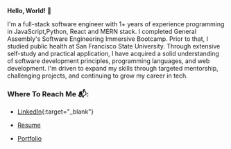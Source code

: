 
**Hello, World!** 👋

I'm a full-stack software engineer with 1+ years of experience programming in JavaScript,Python, React and MERN stack. I completed General Assembly's Software Engineering Immersive Bootcamp. Prior to that, I studied public health at San Francisco State University. Through extensive self-study and practical application, I have acquired a solid understanding of software development principles, programming languages, and web development. I'm driven to expand my skills through targeted mentorship, challenging projects, and continuing to grow my career in tech.



### Where To Reach Me 📬: 

- [LinkedIn](https://www.linkedin.com/in/alexandra-vera){:target="_blank"}

- [Resume](https://drive.google.com/file/d/1ETo5rEulYW1D-zO4nNC925mkgwDMpMQT/view?usp=sharing)
  
- [Portfolio](https://alexvera1.github.io)


<!---
alexvera1/alexvera1 is a ✨ special ✨ repository because its `README.md` (this file) appears on your GitHub profile.
You can click the Preview link to take a look at your changes.
--->
